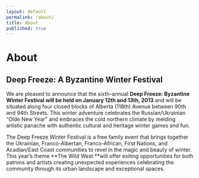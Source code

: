 ```yaml
---
layout: default
permalink: /about/
title: About
published: true
---
```


# About

## Deep Freeze: A Byzantine Winter Festival

We are pleased to announce that the sixth-annual **Deep Freeze: Byzantine Winter Festival will be held on January 12th and 13th, 2013** and will be situated along four closed blocks of Alberta (118th) Avenue between 90th and 94th Streets. This winter adventure celebrates the Russian/Ukrainian “Olde New Year” and embraces the cold northern climate by melding artistic panache with authentic cultural and heritage winter games and fun.

The Deep Freeze Winter Festival is a free family event that brings together the Ukrainian, Franco-Albertan, Franco-African, First Nations, and Acadian/East Coast communities to revel in the magic and beauty of winter. This year’s theme **The Wild West **will offer exiting opportunities for both patrons and artists creating unexpected experiences celebrating the community through its urban landscape and exceptional spaces.

